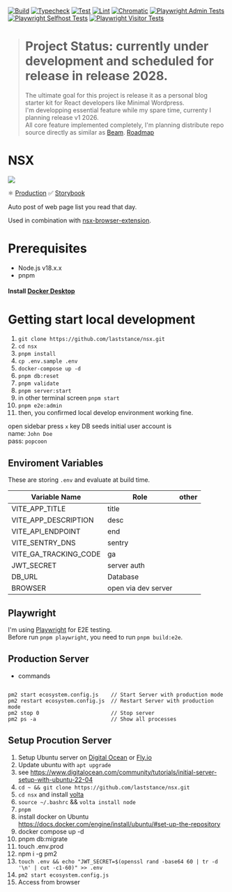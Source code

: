 [![Build](https://github.com/laststance/nsx/actions/workflows/build.yml/badge.svg)](https://github.com/laststance/nsx/actions/workflows/build.yml)
[![Typecheck](https://github.com/laststance/nsx/actions/workflows/typecheck.yml/badge.svg)](https://github.com/laststance/nsx/actions/workflows/typecheck.yml)
[![Test](https://github.com/laststance/nsx/actions/workflows/test.yml/badge.svg)](https://github.com/laststance/nsx/actions/workflows/test.yml)
[![Lint](https://github.com/laststance/nsx/actions/workflows/lint.yml/badge.svg)](https://github.com/laststance/nsx/actions/workflows/lint.yml)
[![Chromatic](https://github.com/laststance/nsx/actions/workflows/chromatic.yml/badge.svg)](https://github.com/laststance/nsx/actions/workflows/chromatic.yml)
[![Playwright Admin Tests](https://github.com/laststance/nsx/actions/workflows/playwright_admin.yml/badge.svg)](https://github.com/laststance/nsx/actions/workflows/playwright_admin.yml)
[![Playwright Selfhost Tests](https://github.com/laststance/nsx/actions/workflows/playwright_selfhost.yml/badge.svg)](https://github.com/laststance/nsx/actions/workflows/playwright_selfhost.yml)
[![Playwright Visitor Tests](https://github.com/laststance/nsx/actions/workflows/playwright_visitor.yml/badge.svg)](https://github.com/laststance/nsx/actions/workflows/playwright_visitor.yml)

> # Project Status: currently under development and scheduled for release in release 2028.
>
> The ultimate goal for this project is release it as a personal blog starter kit for React developers like Minimal Wordpress.  
> I'm developping essential feature while my spare time, currenty I planning release v1 2026.  
> All core feature implemented completely, I'm planning distribute repo source directly as similar as [Beam](https://github.com/planetscale/beam).
> [Roadmap](https://github.com/laststance/nsx/projects/1)

# NSX

<a src="https://nsx.malloc.tokyo/">
  <img src="https://digital3.nyc3.cdn.digitaloceanspaces.com/nsx.gif" />
</a>

⚛️ [Production](https://nsx.malloc.tokyo/) ✅ [Storybook](https://main--61c089c06b3b4d003adde63b.chromatic.com)

Auto post of web page list you read that day.

Used in combination with [nsx-browser-extension](https://github.com/laststance/nsx-browser-extension).

# Prerequisites

- Node.js v18.x.x
- pnpm

#### Install [Docker Desktop](https://www.docker.com/products/docker-desktop/)

# Getting start local development

1. `git clone https://github.com/laststance/nsx.git`
1. `cd nsx`
1. `pnpm install`
1. `cp .env.sample .env`
1. `docker-compose up -d`
1. `pnpm db:reset`
1. `pnpm validate`
1. `pnpm server:start`
1. in other terminal screen `pnpm start`
1. `pnpm e2e:admin`
1. then, you confirmed local develop environment working fine.

open sidebar press `x` key
DB seeds initial user account is  
name: `John Doe`  
pass: `popcoon`

## Enviroment Variables

These are storing `.env` and evaluate at build time.

| Variable Name         | Role                | other |
| --------------------- | ------------------- | ----- |
| VITE_APP_TITLE        | title               |       |
| VITE_APP_DESCRIPTION  | desc                |       |
| VITE_API_ENDPOINT     | end                 |       |
| VITE_SENTRY_DNS       | sentry              |       |
| VITE_GA_TRACKING_CODE | ga                  |       |
| JWT_SECRET            | server auth         |       |
| DB_URL                | Database            |       |
| BROWSER               | open via dev server |       |

## Playwright

I'm using [Playwright](https://playwright.dev/) for E2E testing.  
Before run `pnpm playwright`, you need to run `pnpm build:e2e`.

## Production Server

- commands

```

pm2 start ecosystem.config.js    // Start Server with production mode
pm2 restart ecosystem.config.js  // Restart Server with production mode
pm2 stop 0                       // Stop server
pm2 ps -a                        // Show all processes

```

## Setup Procution Server

1. Setup Ubuntu server on [Digital Ocean](https://www.digitalocean.com/) or [Fly.io](https://fly.io/)
1. Update ubuntu with `apt upgrade`
1. see https://www.digitalocean.com/community/tutorials/initial-server-setup-with-ubuntu-22-04
1. `cd ~ && git clone https://github.com/laststance/nsx.git`
1. `cd nsx` and install [volta](https://volta.sh/)
1. `source ~/.bashrc` && `volta install node`
1. `pnpm`
1. install docker on Ubuntu https://docs.docker.com/engine/install/ubuntu/#set-up-the-repository
1. docker compose up -d
1. pnpm db:migrate
1. touch .env.prod
1. npm i -g pm2
1. `touch .env && echo "JWT_SECRET=$(openssl rand -base64 60 | tr -d '\n' | cut -c1-60)" >> .env`
1. `pm2 start ecosystem.config.js`
1. Access from browser
